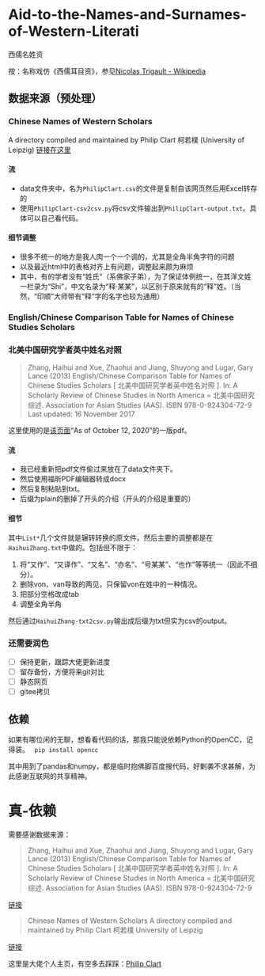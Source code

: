 # Aid-to-the-Names-and-Surnames-of-Western-Literati
西儒名姓资<br>

按：名称戏仿《西儒耳目资》，参见[Nicolas Trigault - Wikipedia](https://en.wikipedia.org/wiki/Nicolas_Trigault#Publications)


## 数据来源（预处理）

### Chinese Names of Western Scholars
A directory compiled and maintained by Philip Clart 柯若樸 (University of Leipzig)
[链接在这里](https://home.uni-leipzig.de/clartp/ChineseNamesWesternScholars.html)

#### 流

- data文件夹中，名为`PhilipClart.csv`的文件是复制自该网页然后用Excel转存的
- 使用`PhilipClart-csv2csv.py`将csv文件输出到`PhilipClart-output.txt`。具体可以自己看代码。

#### 细节调整

- 很多不统一的地方是我人肉一个一个调的，尤其是全角半角字符的问题
- 以及最近html中的表格对齐上有问题，调整起来颇为麻烦
- 其中，有的学者没有“姓氏”（系佛家子弟），为了保证体例统一，在其洋文姓一栏录为“Shi”，中文名录为“释·某某”，以区别于原来就有的“释”姓。（当然，“印顺”大师带有“释”字的名字也较为通用）

### English/Chinese Comparison Table for Names of Chinese Studies Scholars
### 北美中国研究学者英中姓名对照
> Zhang, Haihui and Xue, Zhaohui and Jiang, Shuyong and Lugar, Gary Lance (2013) English/Chinese Comparison Table for Names of Chinese Studies Scholars [ 北美中国研究学者英中姓名对照 ]. In: A Scholarly Review of Chinese Studies in North America = 北美中国研究综述. Association for Asian Studies (AAS). ISBN 978-0-924304-72-9
Last updated: 16 November 2017

这里使用的是[该页面](http://d-scholarship.pitt.edu/17682/PDF)“As of October 12, 2020”的一版pdf。

#### 流

- 我已经重新把pdf文件偷过来放在了data文件夹下。
- 然后使用福昕PDF编辑器转成docx
- 然后复制粘贴到txt。
- 后缀为plain的删掉了开头的介绍（开头的介绍是重要的）

#### 细节
其中`List*`几个文件就是辗转转换的原文件。然后主要的调整都是在`HaihuiZhang.txt`中做的。包括但不限于：

1. 将“又作”、“又译作”、“又名”、“亦名”、“号某某”、“也作”等等统一（因此不细分）。
2. 删除von、van导致的两见，只保留von在姓中的一种情况。
3. 把部分空格改成tab
4. 调整全角半角

然后通过`HaihuiZhang-txt2csv.py`输出成后缀为txt但实为csv的output。

### 还需要润色

- [ ] 保持更新，跟踪大佬更新进度
- [ ] 留存备份，方便将来git对比
- [ ] 静态网页
- [ ] gitee拷贝

## 依赖

如果有哪位闲的无聊，想看看代码的话，那我只能说依赖Python的OpenCC，记得装。
``` pip install opencc```

其中用到了pandas和numpy，都是临时抱佛脚百度搜代码，好剿袭不求甚解，为此感谢互联网的共享精神。

# 真-依赖

需要感谢数据来源：
> Zhang, Haihui and Xue, Zhaohui and Jiang, Shuyong and Lugar, Gary Lance (2013) English/Chinese Comparison Table for Names of Chinese Studies Scholars [ 北美中国研究学者英中姓名对照 ]. In: A Scholarly Review of Chinese Studies in North America = 北美中国研究综述. Association for Asian Studies (AAS). ISBN 978-0-924304-72-9

[链接](http://d-scholarship.pitt.edu/17682/)

> Chinese Names of Western Scholars
A directory compiled and maintained by
Philip Clart 柯若樸
University of Leipzig


[链接](https://home.uni-leipzig.de/clartp/ChineseNamesWesternScholars.html)

这里是大佬个人主页，有空多去踩踩：[Philip Clart](https://home.uni-leipzig.de/clartp/)
